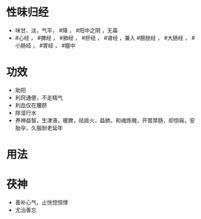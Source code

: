 # 性味归经
- 味甘、淡，气平， #降 ， #阳中之阴 ，无毒
-  #心经 ， #脾经 ， #肺经 ， #肝经 ， #肾经 ，兼入 #膀胱经 ， #大肠经 ， #小肠经 ， #胃经 ， #膻中

# 功效
- 助阳
- 利窍通便，不走精气
- 利血仅在腰脐
- 除湿行水
- 养神益智，生津液，暖脾，祛痰火，益肺，和魂炼魄，开胃厚肠，却惊痫，安胎孕，久服耐老延年
# 用法
# 茯神
- 善补心气，止恍惚惊悸
- 尤治善忘

